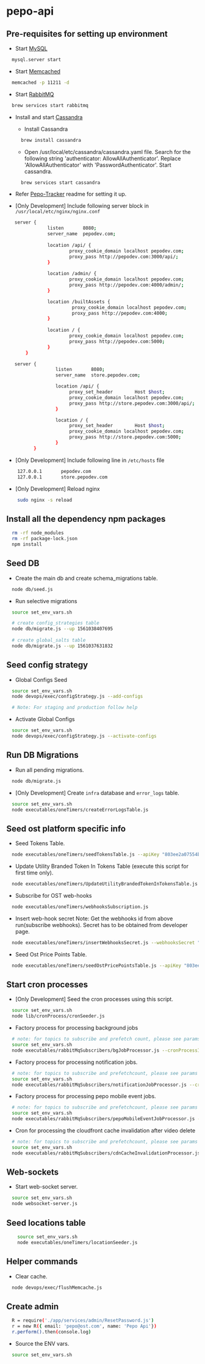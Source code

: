 # pepo-api

## Pre-requisites for setting up environment

* Start [MySQL](https://www.mysql.com/downloads/)
```bash
  mysql.server start
```

* Start [Memcached](https://memcached.org/)
```bash
  memcached -p 11211 -d
```

* Start [RabbitMQ](https://www.rabbitmq.com/download.html)
```bash
  brew services start rabbitmq
```

* Install and start [Cassandra](https://cassandra.apache.org/)
    - Install Cassandra
    ```bash
      brew install cassandra
    ```

    - Open /usr/local/etc/cassandra/cassandra.yaml file. Search for the following string 'authenticator: AllowAllAuthenticator'. Replace 'AllowAllAuthenticator' with 'PasswordAuthenticator'. Start cassandra.
    ```bash
      brew services start cassandra
    ```
    
* Refer [Pepo-Tracker](https://github.com/pepotech/pepo-tracker) readme for setting it up.

* [Only Development] Include following server block in `/usr/local/etc/nginx/nginx.conf`
```bash
   server {
               listen       8080;
               server_name  pepodev.com;
   
               location /api/ {
                       proxy_cookie_domain localhost pepodev.com;
                       proxy_pass http://pepodev.com:3000/api/;
               }
   
               location /admin/ {
                       proxy_cookie_domain localhost pepodev.com;
                       proxy_pass http://pepodev.com:4000/admin/;
               }

               location /builtAssets {
                        proxy_cookie_domain localhost pepodev.com;
                        proxy_pass http://pepodev.com:4000;
               }
   
               location / {
                       proxy_cookie_domain localhost pepodev.com;
                       proxy_pass http://pepodev.com:5000;
               }
       }

   server {
                  listen       8080;
                  server_name  store.pepodev.com;

                  location /api/ {
                       proxy_set_header        Host $host;
                       proxy_cookie_domain localhost pepodev.com;
                       proxy_pass http://store.pepodev.com:3000/api/;
                  }

                  location / {
                       proxy_set_header        Host $host;
                       proxy_cookie_domain localhost pepodev.com;
                       proxy_pass http://store.pepodev.com:5000;
                  }
          }
```

* [Only Development] Include following line in `/etc/hosts` file
```bash
    127.0.0.1       pepodev.com
    127.0.0.1       store.pepodev.com
```

* [Only Development] Reload nginx
```bash
    sudo nginx -s reload
```

## Install all the dependency npm packages
```bash
  rm -rf node_modules
  rm -rf package-lock.json
  npm install
```

## Seed DB
* Create the main db and create schema_migrations table.
```bash
  node db/seed.js
```

* Run selective migrations
```bash
  source set_env_vars.sh

  # create config_strategies table
  node db/migrate.js --up 1561038407695
  
  # create global_salts table
  node db/migrate.js --up 1561037631832
```

## Seed config strategy

* Global Configs Seed
```bash
  source set_env_vars.sh
  node devops/exec/configStrategy.js --add-configs

  # Note: For staging and production follow help
```

* Activate Global Configs
```bash
  source set_env_vars.sh
  node devops/exec/configStrategy.js --activate-configs
```

## Run DB Migrations

* Run all pending migrations.
```bash
  node db/migrate.js
```

* [Only Development] Create `infra` database and `error_logs` table.
```bash
  source set_env_vars.sh
  node executables/oneTimers/createErrorLogsTable.js
```

## Seed ost platform specific info

* Seed Tokens Table.
```bash
  node executables/oneTimers/seedTokensTable.js --apiKey "803ee2a07554b94d80fb4ba4eb08229c" --apiSecret "66fc5bce904f83a74aba10469505cd5ac51dfc886fc747ecbfba3fea254d3006"
```

* Update Utility Branded Token In Tokens Table (execute this script for first time only).
```bash
  node executables/oneTimers/UpdateUtilityBrandedTokenInTokensTable.js --apiKey "803ee2a07554b94d80fb4ba4eb08229c" --apiSecret "66fc5bce904f83a74aba10469505cd5ac51dfc886fc747ecbfba3fea254d3006"
```

* Subscribe for OST web-hooks
```bash
  node executables/oneTimers/webhooksSubscription.js
```

* Insert web-hook secret
Note: Get the webhooks id from above run(subscribe webhooks). Secret has to be obtained from developer page.
```bash 
  node executables/oneTimers/insertWebhooksSecret.js --webhooksSecret "__WXYZ" --webhooksId "__ABCD"
```

* Seed Ost Price Points Table.
```bash
  node executables/oneTimers/seedOstPricePointsTable.js --apiKey "803ee2a07554b94d80fb4ba4eb08229c" --apiSecret "66fc5bce904f83a74aba10469505cd5ac51dfc886fc747ecbfba3fea254d3006"
```

## Start cron processes
* [Only Development] Seed the cron processes using this script.
```bash
  source set_env_vars.sh
  node lib/cronProcess/cronSeeder.js
```

* Factory process for processing background jobs
```bash
  # note: for topics to subscribe and prefetch count, please see params column of the cron_processes table
  source set_env_vars.sh
  node executables/rabbitMqSubscribers/bgJobProcessor.js --cronProcessId 3
```
* Factory process for processing notification jobs.
```bash
  # note: for topics to subscribe and prefetchcount, please see params column of the cron_processes table
  source set_env_vars.sh
  node executables/rabbitMqSubscribers/notificationJobProcessor.js --cronProcessId 4
```

* Factory process for processing pepo mobile event jobs.
```bash
  # note: for topics to subscribe and prefetchcount, please see params column of the cron_processes table
  source set_env_vars.sh
  node executables/rabbitMqSubscribers/pepoMobileEventJobProcessor.js --cronProcessId 5
```


* Cron for processing the cloudfront cache invalidation after video delete
```bash
  # note: for topics to subscribe and prefetchcount, please see params column of the cron_processes table
  source set_env_vars.sh
  node executables/rabbitMqSubscribers/cdnCacheInvalidationProcessor.js --cronProcessId 6
```

## Web-sockets
* Start web-socket server.
```bash
  source set_env_vars.sh
  node websocket-server.js
```

## Seed locations table
```bash
    source set_env_vars.sh
    node executables/oneTimers/locationSeeder.js
```

## Helper commands

* Clear cache.
```bash
  node devops/exec/flushMemcache.js
```

## Create admin 
```bash
  R = require('./app/services/admin/ResetPassword.js')
  r = new R({ email: 'pepo@ost.com', name: 'Pepo Api'})
  r.perform().then(console.log)
```

* Source the ENV vars.
```bash
  source set_env_vars.sh
```
